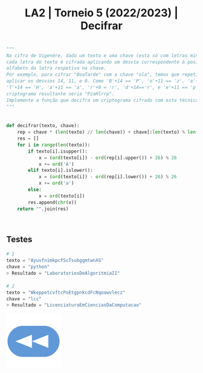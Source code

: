 <h1 style="text-align: center;">LA2 | Torneio 5 (2022/2023) | Decifrar</h1>

```Python

"""
Na cifra de Vigenère, dado um texto e uma chave (esta só com letras minúsculas), 
cada letra do texto é cifrada aplicando um desvio correspondente à posição no 
alfabeto da letra respetiva na chave. 
Por exemplo, para cifrar "BoaTarde" com a chave "ola", temos que repetidamente 
aplicar os desvios 14, 11, e 0. Como 'B'+14 == 'P', 'o'+11 == 'z', 'a'+0 == 'a',
'T'+14 == 'H', 'a'+11 == 'a', 'r'+0 = 'r', 'd'+14=='r', e 'e'+11 == 'p', o 
criptograma resultante seria "PzaHlrrp".
Implemente a função que decifra um criptograma cifrado com esta técnica.
"""


def decifrar(texto, chave):
    rep = chave * (len(texto) // len(chave)) + chave[:len(texto) % len(chave)]
    res = []
    for i in range(len(texto)):
        if texto[i].isupper():
            x = (ord(texto[i]) - ord(rep[i].upper()) + 26) % 26
            x += ord('A')
        elif texto[i].islower():
            x = (ord(texto[i]) - ord(rep[i].lower()) + 26) % 26
            x += ord('a')
        else:
            x = ord(texto[i])
        res.append(chr(x))
    return "".join(res)

```

<br>


## Testes

```Python
# 1
texto = "AyuvfnimkpcfScTsubggmtwnXG"
chave = "python"
> Resultado = "LaboratoriosDeAlgoritmiaII"

# 2
texto = "WkeppetcvftcPoEtgpnkcdFcNqoawvlecz"
chave = "lcc"
> Resultado = "LicenciaturaEmCienciasDaComputacao" 
```

[![retroceder](https://raw.githubusercontent.com/David81820/Recursos-LCC/main/Rewind.png)](https://david81820.github.io/Recursos-LCC/2ano/2sem/LA2/codigo)
